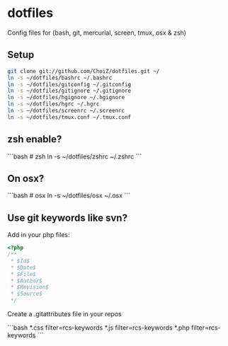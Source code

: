 <h1>dotfiles</h1>

<p>Config files for (bash, git, mercurial, screen, tmux, osx & zsh)</p>

<h2>Setup</h2>

```bash
git clone git://github.com/ChoiZ/dotfiles.git ~/
ln -s ~/dotfiles/bashrc ~/.bashrc
ln -s ~/dotfiles/gitconfig ~/.gitconfig
ln -s ~/dotfiles/gitignore ~/.gitignore
ln -s ~/dotfiles/hgignore ~/.hgignore
ln -s ~/dotfiles/hgrc ~/.hgrc
ln -s ~/dotfiles/screenrc ~/.screenrc
ln -s ~/dotfiles/tmux.conf ~/.tmux.conf
```

<h2>zsh enable?</h2>
```bash
# zsh
ln -s ~/dotfiles/zshrc ~/.zshrc
```

<h2>On osx?</h2>
```bash
# osx
ln -s ~/dotfiles/osx ~/.osx
```

<h2>Use git keywords like svn?</h2>

<p>Add in your php files:</p>

```php
<?php
/**
 * $Id$
 * $Date$
 * $File$
 * $Author$
 * $Revision$
 * $Source$
 */
```

<p>Create a .gitattributes file in your repos</p>
```bash
*.css filter=rcs-keywords
*.js filter=rcs-keywords
*.php filter=rcs-keywords
```

